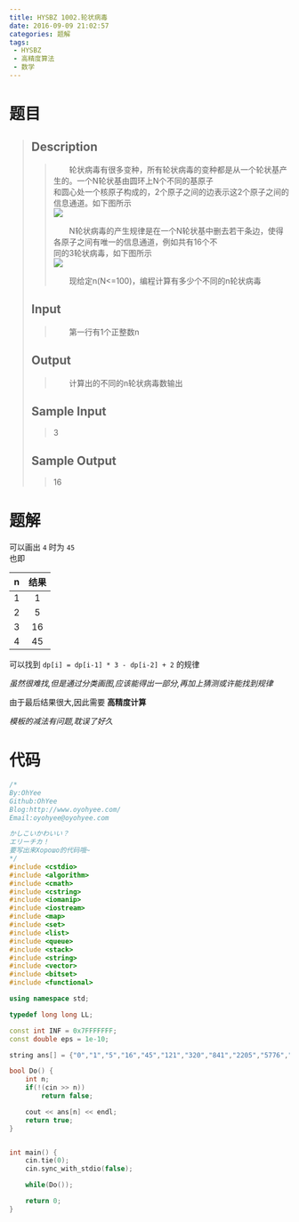 ```yaml
---
title: HYSBZ 1002.轮状病毒
date: 2016-09-09 21:02:57
categories: 题解
tags: 
 - HYSBZ
 - 高精度算法
 - 数学
---
```

# 题目
> 
> ## Description  
>> 　　轮状病毒有很多变种，所有轮状病毒的变种都是从一个轮状基产生的。一个N轮状基由圆环上N个不同的基原子  
>> 和圆心处一个核原子构成的，2个原子之间的边表示这2个原子之间的信息通道。如下图所示  
>>   ![](http://www.lydsy.com/JudgeOnline/upload/201604/1%283%29.png)
>>   
>> 　　N轮状病毒的产生规律是在一个N轮状基中删去若干条边，使得各原子之间有唯一的信息通道，例如共有16个不  
>> 同的3轮状病毒，如下图所示  
>>   ![](http://www.lydsy.com/JudgeOnline/upload/201604/2%283%29.png)
>>   
>> 　　现给定n(N&lt;=100)，编程计算有多少个不同的n轮状病毒  
>> <!--more-->  
> 
> ## Input  
>> 　　第一行有1个正整数n  
>>   
> 
> ## Output  
>> 　　计算出的不同的n轮状病毒数输出  
>>   
> 
> ## Sample Input  
>> 3  
> 
> ## Sample Output  
>> 16  


# 题解

可以画出 `4` 时为 `45`  
也即  

|n|结果|
|:--:|:--:|
|1|1|
|2|5|
|3|16|
|4|45|

可以找到 `dp[i] = dp[i-1] * 3 - dp[i-2] + 2` 的规律  

*虽然很难找,但是通过分类画图,应该能得出一部分,再加上猜测或许能找到规律*  

由于最后结果很大,因此需要 **高精度计算**  

*模板的减法有问题,耽误了好久*  

# 代码
```cpp 轮状病毒 https://github.com/OhYee/ACM.github.io/blob/master/HYSBZ/1002.%C2%D6%D7%B4%B2%A1%B6%BE.cpp 代码备份
/*
By:OhYee
Github:OhYee
Blog:http://www.oyohyee.com/
Email:oyohyee@oyohyee.com

かしこいかわいい？
エリーチカ！
要写出来Хорошо的代码哦~
*/
#include <cstdio>
#include <algorithm>
#include <cmath>
#include <cstring>
#include <iomanip>
#include <iostream>
#include <map>
#include <set>
#include <list>
#include <queue>
#include <stack>
#include <string>
#include <vector>
#include <bitset>
#include <functional>

using namespace std;

typedef long long LL;

const int INF = 0x7FFFFFFF;
const double eps = 1e-10;

string ans[] = {"0","1","5","16","45","121","320","841","2205","5776","15125","39601","103680","271441","710645","1860496","4870845","12752041","33385280","87403801","228826125","599074576","1568397605","4106118241","10749957120","28143753121","73681302245","192900153616","505019158605","1322157322201","3461452808000","9062201101801","23725150497405","62113250390416","162614600673845","425730551631121","1114577054219520","2918000611027441","7639424778862805","20000273725560976","52361396397820125","137083915467899401","358890350005878080","939587134549734841","2459871053643326445","6440026026380244496","16860207025497407045","44140595050111976641","115561578124838522880","302544139324403592001","792070839848372253125","2073668380220713167376","5428934300813767249005","14213134522220588579641","37210469265847998489920","97418273275323406890121","255044350560122222180445","667714778405043259651216","1748099984655007556773205","4576585175559979410668401","11981655542024930675232000","31368381450514812615027601","82123488809519507169850805","215002084978043708894524816","562882766124611619513723645","1473646213395791149646646121","3858055874062761829426214720","10100521408792494338631998041","26443508352314721186469779405","69230003648151669220777340176","181246502592140286475862241125","474509504128269190206809383201","1242282009792667284144565908480","3252336525249732662226888342241","8514727565956530702536099118245","22291846172619859445381409012496","58360810951903047633608127919245","152790586683089283455442974745241","400010949097364802732720796316480","1047242260609005124742719414204201","2741715832729650571495437446296125","7177905237579946589743592924684176","18791999880010189197735341327756405","49198094402450621003462431058585041","128802283327341673812651951847998720","337208755579574400434493424485411121","882823983411381527490828321608234645","2311263194654570182037991540339292816","6050965600552329018623146299409643805","15841633607002416873831447357889638601","41473935220454921602871195774259272000","108580172054362347934782139964888177401","284266580942632122201475224120405260205","744219570773534018669643532396327603216","1948392131377969933807455373068577549445","5100956823360375782752722586809405045121","13354478338703157414450712387359637585920","34962478192749096460599414575269507712641","91532956239544131967347531338448885552005","239636390525883299441443179440077148943376","627376215338105766356982006981782561278125","1642492255488433999629502841505270534891001"};

bool Do() {
    int n;
    if(!(cin >> n))
        return false;

    cout << ans[n] << endl;
    return true;
}


int main() {
    cin.tie(0);
    cin.sync_with_stdio(false);

    while(Do());

    return 0;
}
```